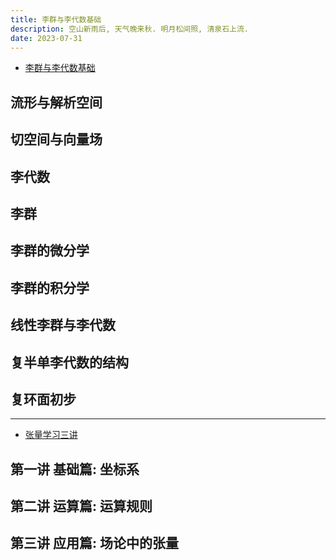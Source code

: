 ```yaml
---
title: 李群与李代数基础
description: 空山新雨后, 天气晚来秋. 明月松间照, 清泉石上流.
date: 2023-07-31
---
```


- [李群与李代数基础](https://book.douban.com/subject/35533338/)

## 流形与解析空间

## 切空间与向量场

## 李代数

## 李群

## 李群的微分学

## 李群的积分学

## 线性李群与李代数

## 复半单李代数的结构

## 复环面初步

------------------

- [张量学习三讲](https://book.douban.com/subject/30236465/)

## 第一讲 基础篇: 坐标系

## 第二讲 运算篇: 运算规则

## 第三讲 应用篇: 场论中的张量
